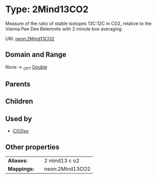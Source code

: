 
# Type: 2Mind13CO2


Measure of the ratio of stable isotopes 13C:12C in CO2, relative to the Vienna Pee Dee Belemnite with 2 minute box averaging

URI: [neon:2Mind13CO2](https://data.neonscience.org/2Mind13CO2)


## Domain and Range

None ->  <sub>OPT</sub> [Double](types/Double.md)

## Parents


## Children


## Used by

 * [CO2Iso](CO2Iso.md)

## Other properties

|  |  |  |
| --- | --- | --- |
| **Aliases:** | | 2 mind13 c o2 |
| **Mappings:** | | neon:2Mind13CO2 |

